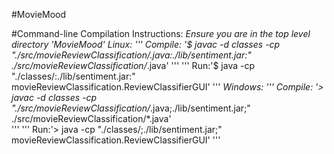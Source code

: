 #MovieMood

#Command-line Compilation Instructions: 
*Ensure you are in the top level directory 'MovieMood'
*Linux:
'''
Compile: '$ javac -d classes -cp "./src/movieReviewClassification/*.java:./lib/sentiment.jar:" ./src/movieReviewClassification/*.java'
'''
'''
Run:'$ java -cp "./classes/:./lib/sentiment.jar:" movieReviewClassification.ReviewClassifierGUI'
'''
*Windows:
'''
Compile: '> javac -d classes -cp "./src/movieReviewClassification/*.java;./lib/sentiment.jar;" ./src/movieReviewClassification/*.java'  
'''
'''
Run:'> java -cp "./classes/;./lib/sentiment.jar;" movieReviewClassification.ReviewClassifierGUI'
'''



